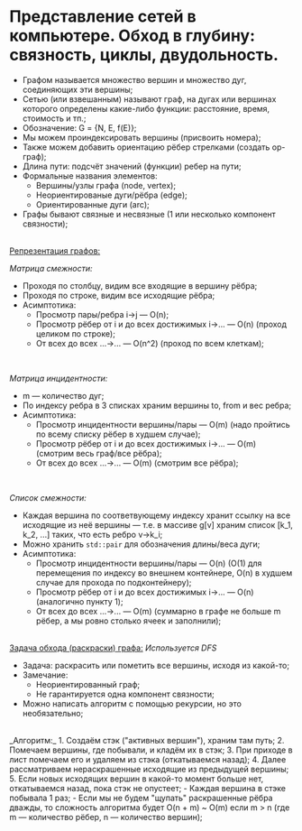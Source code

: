 # Представление сетей в компьютере. Обход в глубину: связность, циклы, двудольность.

- Графом называется множество вершин и множество дуг, соединяющих эти вершины;
- Сетью (или взвешанным) называют граф, на дугах или вершинах которого определены какие-либо функции: расстояние, время, стоимость и тп.;
- Обозначение: G = {N, E, f(E)};
- Мы можем проиндексировать вершины (присвоить номера);
- Также можем добавить ориентацию рёбер стрелками (создать ор-граф);
- Длина пути: подсчёт значений (функции) ребер на пути;
- Формальные названия элементов:
  - Вершины/узлы графа (node, vertex);
  - Неориентированые дуги/рёбра (edge);
  - Ориентированные дуги (arc);
- Графы бывают связные и несвязные (1 или несколько компонент связности);
    <br></br>

<ins>Репрезентация графов:</ins>

_Матрица смежности:_
  - Проходя по столбцу, видим все входящие в вершину рёбра;
  - Проходя по строке, видим все исходящие рёбра;
  - Асимптотика:
    - Просмотр пары/ребра i->j — O(n);
    - Просмотр рёбер от i и до всех достижимых i->... — O(n) (проход целиком по строке);
    - От всех до всех ...->... — O(n^2) (проход по всем клеткам);
<br>
    
_Матрица инцидентности:_
- m — количество дуг;
- По индексу ребра в 3 списках храним вершины to, from и вес ребра;
- Асимптотика:
  - Просмотр инцидентности вершины/пары — O(m) (надо пройтись по всему списку рёбер в худшем случае);
  - Просмотр рёбер от i и до всех достижимых i->... — O(m) (смотрим весь граф/все рёбра);
  - От всех до всех ...->... — O(m) (смотрим все рёбра);
<br>

_Список смежности:_
- Каждая вершина по соответвующему индексу хранит ссылку на все исходящие из неё вершины — т.е. в массиве g[v] храним список [k_1, k_2, ...] таких, что есть ребро v->k_i;
- Можно хранить `std::pair` для обозначения длины/веса дуги;
- Асимптотика:
  - Просмотр инцидентности вершины/пары — O(n) (O(1) для перемещения по индексу во внешнем контейнере, O(n) в худшем случае для прохода по подконтейнеру);
  - Просмотр рёбер от i и до всех достижимых i->... — O(n) (аналогично пункту 1);
  - От всех до всех ...->... — O(m) (суммарно в графе не больше m рёбер, а мы ровно столько ячеек и заполнили);
<br></br>

<ins>Задача обхода (раскраски) графа:</ins>
_Используется DFS_
- Задача: раскрасить или пометить все вершины, исходя из какой-то;
- Замечание:
  - Неориентированный граф;
  - Не гарантируется одна компонент связности;
- Можно написать алгоритм с помощью рекурсии, но это необязательно;
<br>
_Алгоритм:_
  1. Создаём стэк ("активных вершин"), храним там путь;
  2. Помечаем вершины, где побывали, и кладём их в стэк;
  3. При приходе в лист помечаем его и удаляем из стэка (откатываемся назад);
  4. Далее рассматриваем нераскрашенные исходящие из предыдущей вершины;
  5. Если новых исходящих вершин в какой-то момент больше нет, откатываемся назад, пока стэк не опустеет; 
- Каждая вершина в стэке побывала 1 раз;
- Если мы не будем "щупать" раскрашенные рёбра дважды, то сложность алгоритма будет O(n + m) ~ O(m) если m > n (где m — количество рёбер, n — количество вершин);


